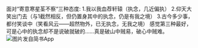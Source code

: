 面对“寄意寒星荃不察“三种态度:
1.我以我血荐轩辕（执念，几近偏执）
2.仰天大笑出门去（与1截然相反，但仍置身其中的执念，仍是有我之境）
3.古今多少事，都付笑谈中（笑看风云——超然物外，已无执念，无我之境）
感觉第三种最好，可是心中的执念却不是说破就破的……真是破山中贼易，破心中贼难。
![图片发自简书App](http://upload-images.jianshu.io/upload_images/1691484-6136e10ec5db1745.jpg?imageMogr2/auto-orient/strip%7CimageView2/2/w/1080/q/50)

